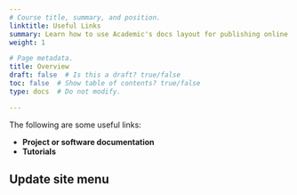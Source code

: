 ```yaml
---
# Course title, summary, and position.
linktitle: Useful Links
summary: Learn how to use Academic's docs layout for publishing online courses, software documentation, and tutorials.
weight: 1

# Page metadata.
title: Overview
draft: false  # Is this a draft? true/false
toc: false  # Show table of contents? true/false
type: docs  # Do not modify.

---
```


The following are some useful links:

* **Project or software documentation**
* **Tutorials**

## Update site menu
